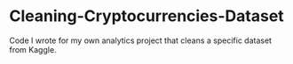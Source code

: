 # Cleaning-Cryptocurrencies-Dataset
Code I wrote for my own analytics project that cleans a specific dataset from Kaggle.
